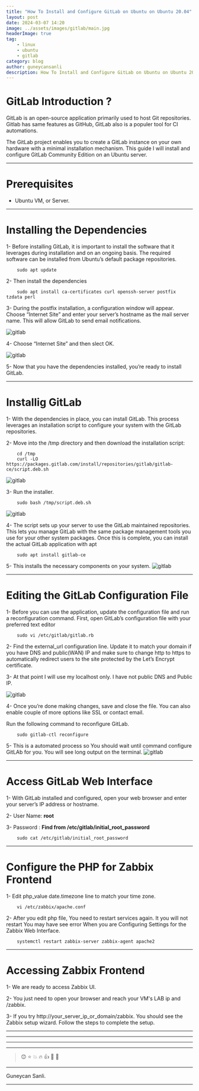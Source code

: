 ```yaml
---
title: "How To Install and Configure GitLab on Ubuntu on Ubuntu 20.04"
layout: post
date: 2024-03-07 14:20
image: ../assets/images/gitlab/main.jpg
headerImage: true
tag:
    - linux
    - ubuntu
    - gitlab
category: blog
author: guneycansanli
description: How To Install and Configure GitLab on Ubuntu on Ubuntu 20.04
---
```


# GitLab Introduction ?

GitLab is an open-source application primarily used to host Git repositories. Gitlab has same features as GitHub, GitLab also is a populer tool for CI automations.

The GitLab project enables you to create a GitLab instance on your own hardware with a minimal installation mechanism. This guide I will install and configure GitLab Community Edition on an Ubuntu server.

---

# Prerequisites

-   Ubuntu VM, or Server.

---

# Installing the Dependencies

1- Before installing GitLab, it is important to install the software that it leverages during installation and on an ongoing basis. The required software can be installed from Ubuntu’s default package repositories.

```
    sudo apt update
```

2- Then install the dependencies

```
    sudo apt install ca-certificates curl openssh-server postfix tzdata perl
```

3- During the postfix installation, a configuration window will appear. Choose “Internet Site” and enter your server’s hostname as the mail server name. This will allow GitLab to send email notifications.

![gitlab][1]

4- Choose “Internet Site” and then slect OK.

![gitlab][1]

5- Now that you have the dependencies installed, you’re ready to install GitLab.

---

# Installig GitLab

1- With the dependencies in place, you can install GitLab. This process leverages an installation script to configure your system with the GitLab repositories.

2- Move into the /tmp directory and then download the installation script:

```
    cd /tmp
    curl -LO https://packages.gitlab.com/install/repositories/gitlab/gitlab-ce/script.deb.sh
```

![gitlab][3]

3- Run the installer.

```
    sudo bash /tmp/script.deb.sh
```

![gitlab][4]

4- The script sets up your server to use the GitLab maintained repositories. This lets you manage GitLab with the same package management tools you use for your other system packages. Once this is complete, you can install the actual GitLab application with apt

```
    sudo apt install gitlab-ce
```

5- This installs the necessary components on your system.
![gitlab][5]

---

# Editing the GitLab Configuration File

1- Before you can use the application, update the configuration file and run a reconfiguration command. First, open GitLab’s configuration file with your preferred text editor

```
    sudo vi /etc/gitlab/gitlab.rb
```

2- Find the external_url configuration line. Update it to match your domain if you have DNS and public(WAN) IP and make sure to change http to https to automatically redirect users to the site protected by the Let’s Encrypt certificate.

3- At that point I will use my localhost only. I have not public DNS and Public IP.

![gitlab][6]

4- Once you’re done making changes, save and close the file. You can also enable couple of more options like SSL or contact email.

Run the following command to reconfigure GitLab.

```
    sudo gitlab-ctl reconfigure
```

5- This is a automated process so You should wait until command configure GitLAb for you. You will see long output on the terminal.
![gitlab][7]

---

# Access GitLab Web Interface

1- With GitLab installed and configured, open your web browser and enter your server’s IP address or hostname.

2- User Name: **root**

3- Password : **Find from /etc/gitlab/initial_root_password**

```
    sudo cat /etc/gitlab/initial_root_password
```

---

# Configure the PHP for Zabbix Frontend

1- Edit php_value date.timezone line to match your time zone.

```
    vi /etc/zabbix/apache.conf
```



2- After you edit php file, You need to restart services again. It you will not restart You may have see error When you are Configuring Settings for the Zabbix Web Interface.

```
    systemctl restart zabbix-server zabbix-agent apache2
```

---

# Accessing Zabbix Frontend

1- We are ready to access Zabbix UI.

2- You just need to open your browser and reach your VM's LAB ip and /zabbix.

3- If you try http://your_server_ip_or_domain/zabbix. You should see the Zabbix setup wizard. Follow the steps to complete the setup.


---

---

---

---

> :blush: :star: :boom: :fire: :+1: :eyes: :metal:

---

Guneycan Sanli.

---

[1]: ../assets/images/gitlab/gitlab1.jpg
[2]: ../assets/images/gitlab/gitlab2.jpg
[3]: ../assets/images/gitlab/gitlab3.jpg
[4]: ../assets/images/gitlab/gitlab4.jpg
[5]: ../assets/images/gitlab/gitlab5.jpg
[6]: ../assets/images/gitlab/gitlab6.jpg
[7]: ../assets/images/gitlab/gitlab7.jpg
[8]: ../assets/images/gitlab/gitlab1.jpg
[9]: ../assets/images/gitlab/gitlab1.jpg

```

```
